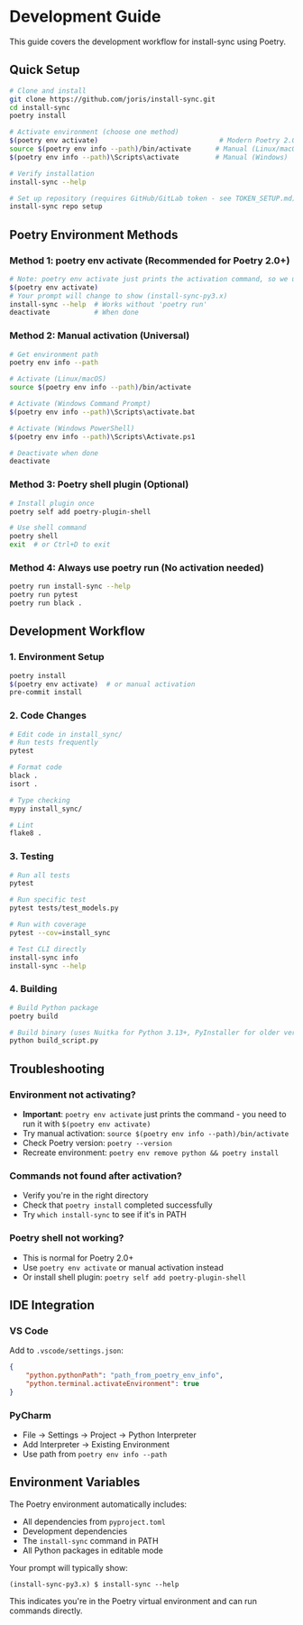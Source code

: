 # Development Guide

This guide covers the development workflow for install-sync using Poetry.

## Quick Setup

```bash
# Clone and install
git clone https://github.com/joris/install-sync.git
cd install-sync
poetry install

# Activate environment (choose one method)
$(poetry env activate)                              # Modern Poetry 2.0+
source $(poetry env info --path)/bin/activate      # Manual (Linux/macOS)
$(poetry env info --path)\Scripts\activate         # Manual (Windows)

# Verify installation
install-sync --help

# Set up repository (requires GitHub/GitLab token - see TOKEN_SETUP.md)
install-sync repo setup
```

## Poetry Environment Methods

### Method 1: poetry env activate (Recommended for Poetry 2.0+)
```bash
# Note: poetry env activate just prints the activation command, so we use $() to execute it
$(poetry env activate)
# Your prompt will change to show (install-sync-py3.x)
install-sync --help  # Works without 'poetry run'
deactivate           # When done
```

### Method 2: Manual activation (Universal)
```bash
# Get environment path
poetry env info --path

# Activate (Linux/macOS)
source $(poetry env info --path)/bin/activate

# Activate (Windows Command Prompt)
$(poetry env info --path)\Scripts\activate.bat

# Activate (Windows PowerShell)
$(poetry env info --path)\Scripts\Activate.ps1

# Deactivate when done
deactivate
```

### Method 3: Poetry shell plugin (Optional)
```bash
# Install plugin once
poetry self add poetry-plugin-shell

# Use shell command
poetry shell
exit  # or Ctrl+D to exit
```

### Method 4: Always use poetry run (No activation needed)
```bash
poetry run install-sync --help
poetry run pytest
poetry run black .
```

## Development Workflow

### 1. Environment Setup
```bash
poetry install
$(poetry env activate)  # or manual activation
pre-commit install
```

### 2. Code Changes
```bash
# Edit code in install_sync/
# Run tests frequently
pytest

# Format code
black .
isort .

# Type checking
mypy install_sync/

# Lint
flake8 .
```

### 3. Testing
```bash
# Run all tests
pytest

# Run specific test
pytest tests/test_models.py

# Run with coverage
pytest --cov=install_sync

# Test CLI directly
install-sync info
install-sync --help
```

### 4. Building
```bash
# Build Python package
poetry build

# Build binary (uses Nuitka for Python 3.13+, PyInstaller for older versions)
python build_script.py
```

## Troubleshooting

### Environment not activating?
- **Important**: `poetry env activate` just prints the command - you need to run it with `$(poetry env activate)`
- Try manual activation: `source $(poetry env info --path)/bin/activate`
- Check Poetry version: `poetry --version`
- Recreate environment: `poetry env remove python && poetry install`

### Commands not found after activation?
- Verify you're in the right directory
- Check that `poetry install` completed successfully
- Try `which install-sync` to see if it's in PATH

### Poetry shell not working?
- This is normal for Poetry 2.0+
- Use `poetry env activate` or manual activation instead
- Or install shell plugin: `poetry self add poetry-plugin-shell`

## IDE Integration

### VS Code
Add to `.vscode/settings.json`:
```json
{
    "python.pythonPath": "path_from_poetry_env_info",
    "python.terminal.activateEnvironment": true
}
```

### PyCharm
- File → Settings → Project → Python Interpreter
- Add Interpreter → Existing Environment
- Use path from `poetry env info --path`

## Environment Variables

The Poetry environment automatically includes:
- All dependencies from `pyproject.toml`
- Development dependencies
- The `install-sync` command in PATH
- All Python packages in editable mode

Your prompt will typically show:
```
(install-sync-py3.x) $ install-sync --help
```

This indicates you're in the Poetry virtual environment and can run commands directly.
